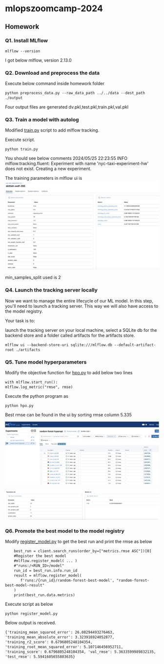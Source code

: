 # mlopszoomcamp-2024


## Homework 


### Q1. Install MLflow
```
mlflow --version
```
I got below mlflow, version 2.13.0

### Q2. Download and preprocess the data
Execute below command inside homework folder
```
python preprocess_data.py --raw_data_path ../../data --dest_path ./output
```
Four output files are generated
dv.pkl,test.pkl,train.pkl,val.pkl

### Q3. Train a model with autolog

Modified [train.py](./train.py) script to add mlflow tracking.

Execute script.
``` 
python train.py
```
You should see below comments
2024/05/25 22:23:55 INFO mlflow.tracking.fluent: Experiment with name 'nyc-taxi-experiment-hw' does not exist. Creating a new experiment.


The training parameters in mlflow ui is ![here](./ml_flow_autologging_q3.png)

min_samples_split used is 2

### Q4. Launch the tracking server locally

Now we want to manage the entire lifecycle of our ML model. In this step, you'll need to launch a tracking server. This way we will also have access to the model registry.

Your task is to:

launch the tracking server on your local machine,
select a SQLite db for the backend store and a folder called artifacts for the artifacts store.

```
mlflow ui --backend-store-uri sqlite:///mlflow.db --default-artifact-root ./artifacts
```

### Q5. Tune model hyperparameters

Modify the objective function for [hpo.py](./hpo.py) to add below two lines
```
with mlflow.start_run():
mlflow.log_metric("rmse", rmse)
```
Execute the python program as
```
python hpo.py
```
Best rmse can be found in the ui by sorting rmse column
5.335

![here](./best_rmse_q4.png)

![here](./log_objective_func_params_q5.png)


### Q6. Promote the best model to the model registry

Modify [register_model.py](./register_model.py) to get the best run and print the rmse as below


```
    best_run = client.search_runs(order_by=["metrics.rmse ASC"])[0]
    #Register the best model
    #mlflow.register_model( ... )
    #"runs:/<RUN_ID>/model"
    run_id = best_run.info.run_id       
    result = mlflow.register_model(
       f'runs:/{run_id}/random-forest-best-model', "random-forest-best-model-result"
    )
    print(best_run.data.metrics)
```
Execute script as below
```
python register_model.py
```

Below output is received.

```
{'training_mean_squared_error': 26.08294493276463, 'training_mean_absolute_error': 3.323916924052877, 'training_r2_score': 0.6796805248104354, 'training_root_mean_squared_error': 5.107146456952711, 'training_score': 0.6796805248104354, 'val_rmse': 5.3633599989832135, 'test_rmse': 5.5941605655803635}
```